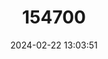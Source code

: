 ---
title: "154700"
category: "Enneapterygius namarrgon"
draft: false
date: 2024-02-22 13:03:51
languages:
  English: ["Lightning Man Triplefin"]
---